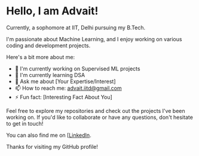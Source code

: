 # Hello, I am Advait!

Currently, a sophomore at IIT, Delhi pursuing my B.Tech. 

I'm passionate about Machine Learning, and I enjoy working on various coding and development projects. 

Here's a bit more about me:

- 🔭 I'm currently working on Supervised ML projects
- 🌱 I'm currently learning DSA
- 💬 Ask me about [Your Expertise/Interest]
- 📫 How to reach me: advait.iitd@gmail.com
- ⚡ Fun fact: [Interesting Fact About You]

Feel free to explore my repositories and check out the projects I've been working on. If you'd like to collaborate or have any questions, don't hesitate to get in touch!

You can also find me on [[LinkedIn](https://www.linkedin.com/in/advait-karnatak-0b0286137/).

Thanks for visiting my GitHub profile!

